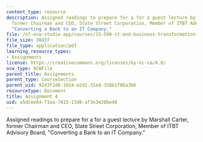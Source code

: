 ```yaml
---
content_type: resource
description: Assigned readings to prepare for a for a guest lecture by Marshall Carter,
  former Chairman and CEO, State Street Corporation, Member of ITBT Advisory Board,
  "Converting a Bank to an IT Company."
file: /ol-ocw-studio-app/courses/15-598-it-and-business-transformation-spring-2003/a5dcee8471ea781513d8af3e3420be48_assignment4.pdf
file_size: 38437
file_type: application/pdf
learning_resource_types:
- Assignments
license: https://creativecommons.org/licenses/by-nc-sa/4.0/
ocw_type: OCWFile
parent_title: Assignments
parent_type: CourseSection
parent_uid: 9243f2d8-1914-e2d1-31ed-35861f06a3b6
resourcetype: Document
title: Assignment 4
uid: a5dcee84-71ea-7815-13d8-af3e3420be48
---
```

Assigned readings to prepare for a for a guest lecture by Marshall Carter, former Chairman and CEO, State Street Corporation, Member of ITBT Advisory Board, "Converting a Bank to an IT Company."